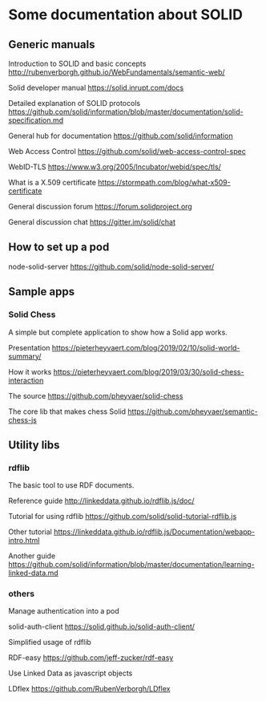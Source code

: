 # Some documentation about SOLID

## Generic manuals

Introduction to SOLID and basic concepts <http://rubenverborgh.github.io/WebFundamentals/semantic-web/>

Solid developer manual <https://solid.inrupt.com/docs>

Detailed explanation of SOLID protocols <https://github.com/solid/information/blob/master/documentation/solid-specification.md>

General hub for documentation <https://github.com/solid/information>

Web Access Control <https://github.com/solid/web-access-control-spec>

WebID-TLS <https://www.w3.org/2005/Incubator/webid/spec/tls/>

What is a X.509 certificate <https://stormpath.com/blog/what-x509-certificate>

General discussion forum <https://forum.solidproject.org>

General discussion chat <https://gitter.im/solid/chat>


## How to set up a pod

node-solid-server <https://github.com/solid/node-solid-server/>


## Sample apps

### Solid Chess

A simple but complete application to show how a Solid app works.

Presentation <https://pieterheyvaert.com/blog/2019/02/10/solid-world-summary/>

How it works <https://pieterheyvaert.com/blog/2019/03/30/solid-chess-interaction>

The source <https://github.com/pheyvaer/solid-chess>

The core lib that makes chess Solid <https://github.com/pheyvaer/semantic-chess-js>


## Utility libs

### rdflib

The basic tool to use RDF documents.

Reference guide <http://linkeddata.github.io/rdflib.js/doc/>

Tutorial for using rdflib <https://github.com/solid/solid-tutorial-rdflib.js>

Other tutorial <https://linkeddata.github.io/rdflib.js/Documentation/webapp-intro.html>

Another guide <https://github.com/solid/information/blob/master/documentation/learning-linked-data.md>

### others

Manage authentication into a pod

solid-auth-client <https://solid.github.io/solid-auth-client/>

Simplified usage of rdflib

RDF-easy <https://github.com/jeff-zucker/rdf-easy>

Use Linked Data as javascript objects

LDflex <https://github.com/RubenVerborgh/LDflex>

